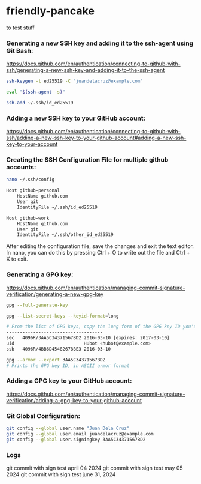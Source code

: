 # friendly-pancake

to test stuff

### Generating a new SSH key and adding it to the ssh-agent using Git Bash:

https://docs.github.com/en/authentication/connecting-to-github-with-ssh/generating-a-new-ssh-key-and-adding-it-to-the-ssh-agent

```bash
ssh-keygen -t ed25519 -C "juandelacruz@example.com"
```

```bash
eval "$(ssh-agent -s)"
```

```bash
ssh-add ~/.ssh/id_ed25519
```

### Adding a new SSH key to your GitHub account:

https://docs.github.com/en/authentication/connecting-to-github-with-ssh/adding-a-new-ssh-key-to-your-github-account#adding-a-new-ssh-key-to-your-account

### Creating the SSH Configuration File for multiple github accounts:

```bash
nano ~/.ssh/config
```

```bash
Host github-personal
    HostName github.com
    User git
    IdentityFile ~/.ssh/id_ed25519

Host github-work
    HostName github.com
    User git
    IdentityFile ~/.ssh/other_id_ed25519
```

After editing the configuration file, save the changes and exit the text editor. In nano, you can do this by pressing Ctrl + O to write out the file and Ctrl + X to exit.

### Generating a GPG key:

https://docs.github.com/en/authentication/managing-commit-signature-verification/generating-a-new-gpg-key

```bash
gpg --full-generate-key
```

```bash
gpg --list-secret-keys --keyid-format=long

# From the list of GPG keys, copy the long form of the GPG key ID you'd like to use. In this example, the GPG key ID is 3AA5C34371567BD2::
------------------------------------
sec   4096R/3AA5C34371567BD2 2016-03-10 [expires: 2017-03-10]
uid                          Hubot <hubot@example.com>
ssb   4096R/4BB6D45482678BE3 2016-03-10

```

```bash
gpg --armor --export 3AA5C34371567BD2
# Prints the GPG key ID, in ASCII armor format
```

### Adding a GPG key to your GitHub account:

https://docs.github.com/en/authentication/managing-commit-signature-verification/adding-a-gpg-key-to-your-github-account

### Git Global Configuration:

```bash
git config --global user.name "Juan Dela Cruz"
git config --global user.email juandelacruz@example.com
git config --global user.signingkey 3AA5C34371567BD2
```

### Logs

git commit with sign test april 04 2024
git commit with sign test may 05 2024
git commit with sign test june 31, 2024
